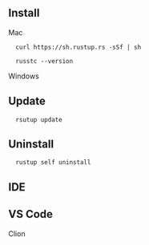 ## Install

Mac
```
  curl https://sh.rustup.rs -sSf | sh

  russtc --version
```

Windows


## Update
```
  rsutup update
```

## Uninstall
```
  rustup self uninstall
```

## IDE
VS Code
- 

Clion
